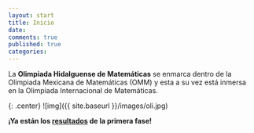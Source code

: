 ```yaml
---
layout: start
title: Inicio
date:  
comments: true
published: true
categories: 
---
```


La **Olimpiada Hidalguense de Matemáticas** se enmarca dentro de la
Olimpiada Mexicana de Matemáticas (OMM) y esta a su vez está inmersa
en la Olimpiada Internacional de Matemáticas.

{: .center}
![img]({{ site.baseurl }}/images/oli.jpg)

**¡Ya están los [resultados](./resultados.html) de la primera fase!**
